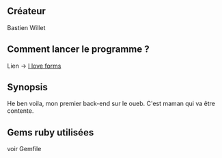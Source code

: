 ## Créateur

Bastien Willet

## Comment lancer le programme ?

Lien -> [I love forms](https://iloveformsmiaou.herokuapp.com/)

## Synopsis

He ben voila, mon premier back-end sur le oueb. C'est maman qui va être contente.

## Gems ruby utilisées

voir Gemfile

